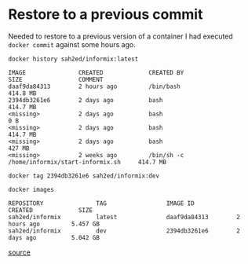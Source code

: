 # Restore to a previous commit

Needed to restore to a previous version of a container I had executed `docker commit` against some hours ago.

`docker history sah2ed/informix:latest`
```
IMAGE               CREATED             CREATED BY                                      SIZE                COMMENT
daaf9da84313        2 hours ago         /bin/bash                                       414.8 MB            
2394db3261e6        2 days ago          bash                                            414.7 MB            
<missing>           2 days ago          bash                                            0 B                 
<missing>           2 days ago          bash                                            414.7 MB            
<missing>           2 days ago          bash                                            427 MB              
<missing>           2 weeks ago         /bin/sh -c /home/informix/start-informix.sh     414.7 MB            
```

`docker tag 2394db3261e6 sah2ed/informix:dev`

`docker images`
```
REPOSITORY               TAG                 IMAGE ID            CREATED             SIZE
sah2ed/informix          latest              daaf9da84313        2 hours ago         5.457 GB
sah2ed/informix          dev                 2394db3261e6        2 days ago          5.042 GB
```



[source](https://gist.github.com/dasgoll/476ecc7a057ac885f0be)